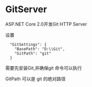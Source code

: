 ﻿
# GitServer

ASP.NET Core 2.0开发Git HTTP Server

设置

```
  "GitSettings": {
    "BasePath": "D:\\Git",
    "GitPath": "git"
  }
```

需要先安装Git,并确保git 命令可以执行

GitPath 可以是 git 的绝对路径
